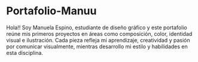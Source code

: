 # Portafolio-Manuu
Hola!! Soy Manuela Espino, estudiante de diseño gráfico y este portafolio reúne mis primeros proyectos en áreas como composición, color, identidad visual e ilustración. Cada pieza refleja mi aprendizaje, creatividad y pasión por comunicar visualmente, mientras desarrollo mi estilo y habilidades en esta disciplina.
